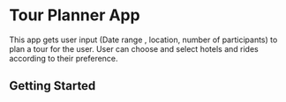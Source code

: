 # Tour Planner App

This app gets user input (Date range , location, number of participants) to plan a tour for the user. User can choose and select hotels and rides according to their preference. 

## Getting Started
